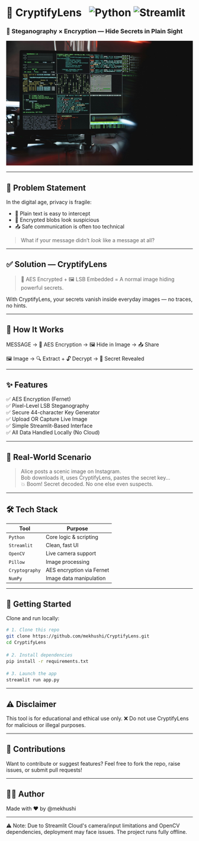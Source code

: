 # 🔐 CryptifyLens &nbsp; ![Python](https://img.shields.io/badge/Made%20with-Python-3670A0?style=for-the-badge&logo=python&logoColor=ffdd54) ![Streamlit](https://img.shields.io/badge/UI-Streamlit-ff4b4b?style=for-the-badge&logo=streamlit&logoColor=white)

### 🧠 Steganography × Encryption — Hide Secrets in Plain Sight

<p align="center">
  <img src="assets/img1.jpg" width="800" />
</p>

---

## 🚨 Problem Statement

In the digital age, privacy is fragile:
- 🧾 Plain text is easy to intercept  
- 🔐 Encrypted blobs look suspicious  
- 📤 Safe communication is often too technical

> What if your message didn’t *look* like a message at all?

---

## ✅ Solution — CryptifyLens

> 🔐 AES Encrypted + 🖼️ LSB Embedded = A normal image hiding powerful secrets.

With CryptifyLens, your secrets vanish inside everyday images — no traces, no hints.

---

## 🧠 How It Works
MESSAGE → 🔐 AES Encryption → 🖼️ Hide in Image → 📤 Share

🖼️ Image → 🔍 Extract + 🔓 Decrypt → 🎯 Secret Revealed


---

## ✨ Features

✅ AES Encryption (Fernet)  
✅ Pixel-Level LSB Steganography  
✅ Secure 44-character Key Generator  
✅ Upload OR Capture Live Image  
✅ Simple Streamlit-Based Interface  
✅ All Data Handled Locally (No Cloud)

---

## 🎯 Real-World Scenario

> Alice posts a scenic image on Instagram.  
> Bob downloads it, uses CryptifyLens, pastes the secret key...  
> 💥 Boom! Secret decoded. No one else even suspects.

---

## 🛠️ Tech Stack

| Tool                 | Purpose                        |
|----------------------|--------------------------------|
| `Python`             | Core logic & scripting         |
| `Streamlit`          | Clean, fast UI                 |
| `OpenCV`             | Live camera support            |
| `Pillow`             | Image processing               |
| `Cryptography`       | AES encryption via Fernet      |
| `NumPy`              | Image data manipulation        |

---

## 🚀 Getting Started

Clone and run locally:

```bash
# 1. Clone this repo
git clone https://github.com/mekhushi/CryptifyLens.git
cd CryptifyLens

# 2. Install dependencies
pip install -r requirements.txt

# 3. Launch the app
streamlit run app.py
```
---

## ⚠️ Disclaimer
This tool is for educational and ethical use only.
❌ Do not use CryptifyLens for malicious or illegal purposes.

---

## 🤝 Contributions
Want to contribute or suggest features?
Feel free to fork the repo, raise issues, or submit pull requests!

---
## 👨‍💻 Author
Made with ❤️ by @mekhushi

---
⚠️ Note: Due to Streamlit Cloud's camera/input limitations and OpenCV dependencies, deployment may face issues. The project runs fully offline.




